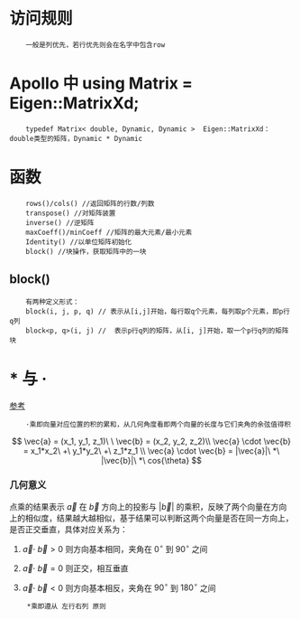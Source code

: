 # 访问规则
        一般是列优先，若行优先则会在名字中包含row

# Apollo 中 using Matrix = Eigen::MatrixXd;
        typedef Matrix< double, Dynamic, Dynamic > 	Eigen::MatrixXd：double类型的矩阵，Dynamic * Dynamic

# 函数
        rows()/cols() //返回矩阵的行数/列数
        transpose() //对矩阵装置
        inverse() //逆矩阵
        maxCoeff()/minCoeff //矩阵的最大元素/最小元素
        Identity() //以单位矩阵初始化
        block() //块操作，获取矩阵中的一块

## block()
        有两种定义形式：
        block(i, j, p, q) // 表示从[i,j]开始，每行取q个元素，每列取p个元素，即p行q列
        block<p, q>(i, j) //  表示p行q列的矩阵，从[i, j]开始，取一个p行q列的矩阵块  
        

# * 与 · 
[参考](https://zhuanlan.zhihu.com/p/359975221)

        ·乘即向量对应位置的积的累和，从几何角度看即两个向量的长度与它们夹角的余弦值得积
$$
        \vec{a} = (x_1, y_1, z_1)\ \ \vec{b} = (x_2, y_2, z_2)\\ 
        \vec{a} \cdot \vec{b} = x_1*x_2\ +\ y_1*y_2\ +\ z_1*z_1 \\
        \vec{a} \cdot \vec{b} = |\vec{a}|\ *\ |\vec{b}|\ *\ cos{\theta} 
$$
### 几何意义
点乘的结果表示 $\vec{a}$ 在 $\vec{b}$ 方向上的投影与 $|\vec{b}|$ 的乘积，反映了两个向量在方向上的相似度，结果越大越相似，基于结果可以判断这两个向量是否在同一方向上，是否正交垂直，具体对应关系为：<br>
1. $\vec{a} \cdot \ \vec{b} > 0$ 则方向基本相同，夹角在 $0^\circ$ 到 $90^\circ$ 之间
2. $\vec{a} \cdot \ \vec{b} = 0$ 则正交，相互垂直 
3. $\vec{a} \cdot \ \vec{b} < 0$ 则方向基本相反，夹角在 $90^\circ$ 到 $180^\circ$ 之间 

        *乘即遵从 左行右列 原则

